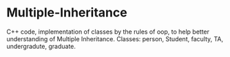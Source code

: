 # Multiple-Inheritance
C++ code, implementation of classes by the rules of oop, to help better understanding of Multiple Inheritance.
Classes: person, Student, faculty, TA, undergradute, graduate.
